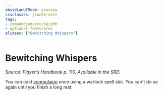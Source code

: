 ```yaml
---
obsidianUIMode: preview
cssclasses: json5e-note
tags:
- compendium/src/5e/phb
- optional-feature/ei
aliases: ["Bewitching Whispers"]
---
```

# Bewitching Whispers
*Source: Player's Handbook p. 110. Available in the SRD.* 

You can cast [compulsion](../spells/compulsion.md#) once using a warlock spell slot. You can't do so again until you finish a long rest.